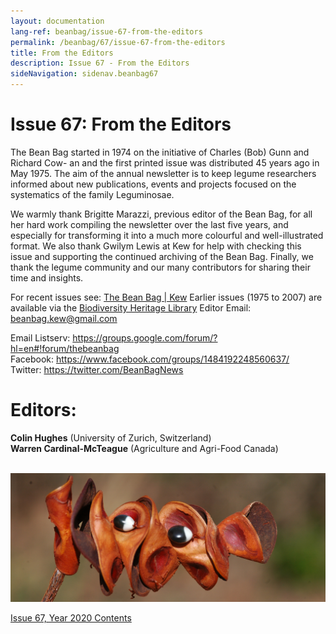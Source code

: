 ```yaml
---
layout: documentation
lang-ref: beanbag/issue-67-from-the-editors
permalink: /beanbag/67/issue-67-from-the-editors
title: From the Editors
description: Issue 67 - From the Editors
sideNavigation: sidenav.beanbag67
---
```



# Issue 67: From the Editors

The Bean Bag started in 1974 on the initiative of Charles (Bob) Gunn and Richard Cow- an and the first printed issue was distributed 45 years ago in May 1975. The aim of the annual newsletter is to keep legume researchers informed about new publications, events and projects focused on the systematics of the family Leguminosae.

We warmly thank Brigitte Marazzi, previous editor of the Bean Bag, for all her hard work compiling the newsletter over the last five years, and especially for transforming it into a much more colourful and well-illustrated format. We also thank Gwilym Lewis at Kew for help with checking this issue and supporting the continued archiving of the Bean Bag. Finally, we thank the legume community and our many contributors for sharing their time and insights.

For recent issues see: [The Bean Bag | Kew](https://www.kew.org/science/our-science/publications-and-reports/publications/the-bean-bag)
Earlier issues (1975 to 2007) are available via the [Biodiversity Heritage Library](https://www.biodiversitylibrary.org/bibliography/122385#/summary)
Editor Email: <beanbag.kew@gmail.com>

Email Listserv: <https://groups.google.com/forum/?hl=en#!forum/thebeanbag>  
Facebook: <https://www.facebook.com/groups/1484192248560637/>  
Twitter: <https://twitter.com/BeanBagNews>  

# Editors:
**Colin Hughes** (University of Zurich, Switzerland)  
**Warren Cardinal-McTeague** (Agriculture and Agri-Food Canada)


<br />
<img src="/assets/images/abarema_cochliocarpum_lpq15538_pods11_x.jpg" alt="*Abarema cochliacarpos (Caesalpinioideae) Luciano de Queiroz 15538, fruit pods, photo Colin Hughes*">
<br />

[Issue 67, Year 2020 Contents](/beanbag/67/67content)
